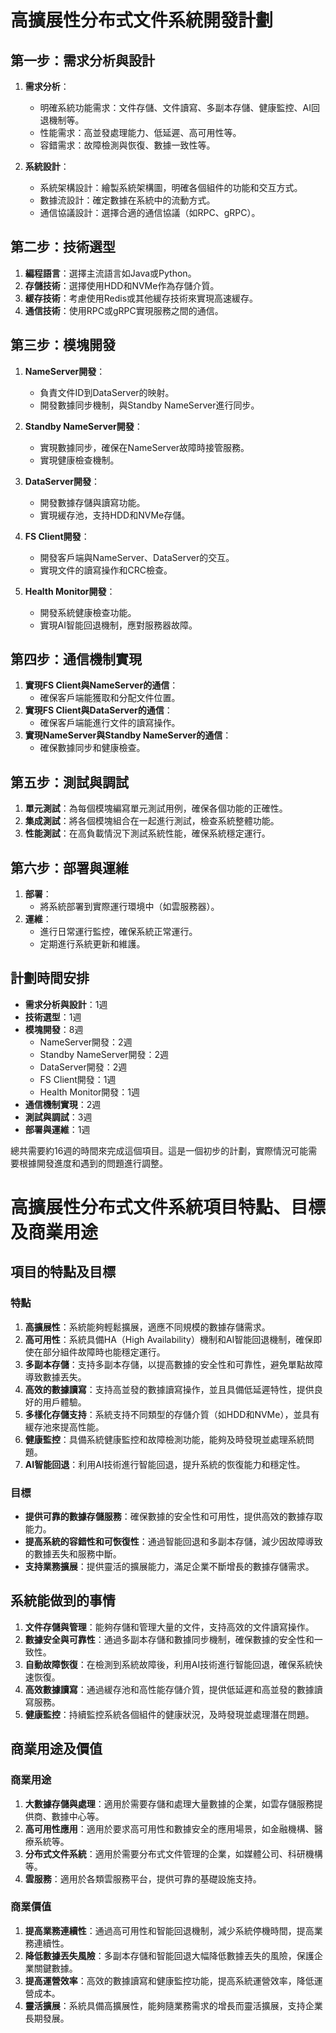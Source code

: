 # 高擴展性分布式文件系統開發計劃

## 第一步：需求分析與設計
1. **需求分析**：
   - 明確系統功能需求：文件存儲、文件讀寫、多副本存儲、健康監控、AI回退機制等。
   - 性能需求：高並發處理能力、低延遲、高可用性等。
   - 容錯需求：故障檢測與恢復、數據一致性等。

2. **系統設計**：
   - 系統架構設計：繪製系統架構圖，明確各個組件的功能和交互方式。
   - 數據流設計：確定數據在系統中的流動方式。
   - 通信協議設計：選擇合適的通信協議（如RPC、gRPC）。

## 第二步：技術選型
1. **編程語言**：選擇主流語言如Java或Python。
2. **存儲技術**：選擇使用HDD和NVMe作為存儲介質。
3. **緩存技術**：考慮使用Redis或其他緩存技術來實現高速緩存。
4. **通信技術**：使用RPC或gRPC實現服務之間的通信。

## 第三步：模塊開發
1. **NameServer開發**：
   - 負責文件ID到DataServer的映射。
   - 開發數據同步機制，與Standby NameServer進行同步。

2. **Standby NameServer開發**：
   - 實現數據同步，確保在NameServer故障時接管服務。
   - 實現健康檢查機制。

3. **DataServer開發**：
   - 開發數據存儲與讀寫功能。
   - 實現緩存池，支持HDD和NVMe存儲。

4. **FS Client開發**：
   - 開發客戶端與NameServer、DataServer的交互。
   - 實現文件的讀寫操作和CRC檢查。

5. **Health Monitor開發**：
   - 開發系統健康檢查功能。
   - 實現AI智能回退機制，應對服務器故障。

## 第四步：通信機制實現
1. **實現FS Client與NameServer的通信**：
   - 確保客戶端能獲取和分配文件位置。
2. **實現FS Client與DataServer的通信**：
   - 確保客戶端能進行文件的讀寫操作。
3. **實現NameServer與Standby NameServer的通信**：
   - 確保數據同步和健康檢查。

## 第五步：測試與調試
1. **單元測試**：為每個模塊編寫單元測試用例，確保各個功能的正確性。
2. **集成測試**：將各個模塊組合在一起進行測試，檢查系統整體功能。
3. **性能測試**：在高負載情況下測試系統性能，確保系統穩定運行。

## 第六步：部署與運維
1. **部署**：
   - 將系統部署到實際運行環境中（如雲服務器）。
2. **運維**：
   - 進行日常運行監控，確保系統正常運行。
   - 定期進行系統更新和維護。

## 計劃時間安排
- **需求分析與設計**：1週
- **技術選型**：1週
- **模塊開發**：8週
  - NameServer開發：2週
  - Standby NameServer開發：2週
  - DataServer開發：2週
  - FS Client開發：1週
  - Health Monitor開發：1週
- **通信機制實現**：2週
- **測試與調試**：3週
- **部署與運維**：1週

總共需要約16週的時間來完成這個項目。這是一個初步的計劃，實際情況可能需要根據開發進度和遇到的問題進行調整。


# 高擴展性分布式文件系統項目特點、目標及商業用途

## 項目的特點及目標

### 特點
1. **高擴展性**：系統能夠輕鬆擴展，適應不同規模的數據存儲需求。
2. **高可用性**：系統具備HA（High Availability）機制和AI智能回退機制，確保即使在部分組件故障時也能穩定運行。
3. **多副本存儲**：支持多副本存儲，以提高數據的安全性和可靠性，避免單點故障導致數據丟失。
4. **高效的數據讀寫**：支持高並發的數據讀寫操作，並且具備低延遲特性，提供良好的用戶體驗。
5. **多樣化存儲支持**：系統支持不同類型的存儲介質（如HDD和NVMe），並具有緩存池來提高性能。
6. **健康監控**：具備系統健康監控和故障檢測功能，能夠及時發現並處理系統問題。
7. **AI智能回退**：利用AI技術進行智能回退，提升系統的恢復能力和穩定性。

### 目標
- **提供可靠的數據存儲服務**：確保數據的安全性和可用性，提供高效的數據存取能力。
- **提高系統的容錯性和可恢復性**：通過智能回退和多副本存儲，減少因故障導致的數據丟失和服務中斷。
- **支持業務擴展**：提供靈活的擴展能力，滿足企業不斷增長的數據存儲需求。

## 系統能做到的事情

1. **文件存儲與管理**：能夠存儲和管理大量的文件，支持高效的文件讀寫操作。
2. **數據安全與可靠性**：通過多副本存儲和數據同步機制，確保數據的安全性和一致性。
3. **自動故障恢復**：在檢測到系統故障後，利用AI技術進行智能回退，確保系統快速恢復。
4. **高效數據讀寫**：通過緩存池和高性能存儲介質，提供低延遲和高並發的數據讀寫服務。
5. **健康監控**：持續監控系統各個組件的健康狀況，及時發現並處理潛在問題。

## 商業用途及價值

### 商業用途
1. **大數據存儲與處理**：適用於需要存儲和處理大量數據的企業，如雲存儲服務提供商、數據中心等。
2. **高可用性應用**：適用於要求高可用性和數據安全的應用場景，如金融機構、醫療系統等。
3. **分布式文件系統**：適用於需要分布式文件管理的企業，如媒體公司、科研機構等。
4. **雲服務**：適用於各類雲服務平台，提供可靠的基礎設施支持。

### 商業價值
1. **提高業務連續性**：通過高可用性和智能回退機制，減少系統停機時間，提高業務連續性。
2. **降低數據丟失風險**：多副本存儲和智能回退大幅降低數據丟失的風險，保護企業關鍵數據。
3. **提高運營效率**：高效的數據讀寫和健康監控功能，提高系統運營效率，降低運營成本。
4. **靈活擴展**：系統具備高擴展性，能夠隨業務需求的增長而靈活擴展，支持企業長期發展。

